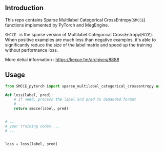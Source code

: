 

## Introduction

This repo contains Sparse Multilabel Categorical CrossEntropy(`SMCCE`) functions implemented by PyTorch and MegEngine.

`SMCCE ` is the sparse version of Multilabel Categorical CrossEntropy(`MCCE`). When positive examples are much less than negative examples, it's able to significantly reduce the size of the label matrix and speed up the training without performance loss.

More detial information :  https://kexue.fm/archives/8888

## Usage

```python
from SMCCE_pytorch import sparse_multilabel_categorical_crossentropy as smcce

def loss(label, pred):
    # if need, process the label and pred to demanded format
    # ...
    return smcce(label, pred)


# ...
# your training codes....
# ...


loss = loss(label, pred)
```

